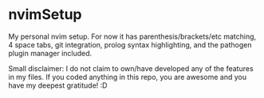 # nvimSetup

My personal nvim setup. For now it has parenthesis/brackets/etc matching, 4 space tabs, git integration, prolog syntax highlighting, and the pathogen plugin manager included.

Small disclaimer: I do not claim to own/have developed any of the features in my files. If you coded anything in this repo, you are awesome and you have my deepest gratitude! :D

